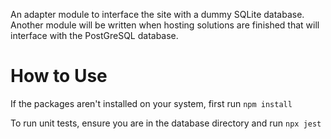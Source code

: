 An adapter module to interface the site with a dummy SQLite database. Another module will be written when hosting solutions are finished that will interface with the PostGreSQL database.

# How to Use
If the packages aren't installed on your system, first run `npm install`

To run unit tests, ensure you are in the database directory and run `npx jest`